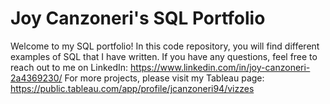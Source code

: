 # Joy Canzoneri's SQL Portfolio
Welcome to my SQL portfolio!  In this code repository, you will find different examples of SQL that I have written.
If you have any questions, feel free to reach out to me on LinkedIn:
https://www.linkedin.com/in/joy-canzoneri-2a4369230/
For more projects, please visit my Tableau page:
https://public.tableau.com/app/profile/jcanzoneri94/vizzes
